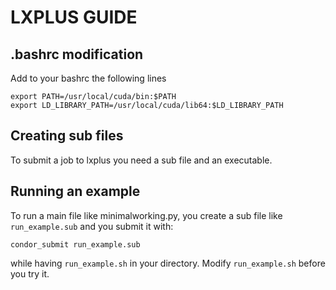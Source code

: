 
# LXPLUS GUIDE

## .bashrc modification
Add to your bashrc the following lines
```
export PATH=/usr/local/cuda/bin:$PATH
export LD_LIBRARY_PATH=/usr/local/cuda/lib64:$LD_LIBRARY_PATH
```
## Creating sub files
To submit a job to lxplus you need a sub file and an executable.

## Running an example
To run a main file like minimalworking.py, you create a sub file like `run_example.sub` and you submit it with:  
```
condor_submit run_example.sub
```
while having `run_example.sh` in your directory. Modify `run_example.sh` before you try it.



